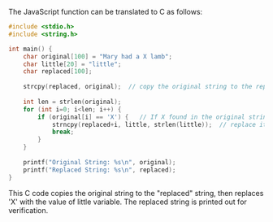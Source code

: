  The JavaScript function can be translated to C as follows:

```C
#include <stdio.h>
#include <string.h>

int main() {
    char original[100] = "Mary had a X lamb";
    char little[20] = "little";
    char replaced[100];
    
    strcpy(replaced, original);  // copy the original string to the replaced array
    
    int len = strlen(original);
    for (int i=0; i<len; i++) {
        if (original[i] == 'X') {   // If X found in the original string
            strncpy(replaced+i, little, strlen(little));  // replace it with the value of "little"
            break;
        }
    }
    
    printf("Original String: %s\n", original);
    printf("Replaced String: %s\n", replaced);
}
```
This C code copies the original string to the "replaced" string, then replaces 'X' with the value of little variable. The replaced string is printed out for verification.
